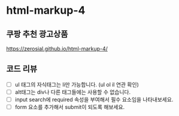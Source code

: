 # html-markup-4

## 쿠팡 추천 광고상품

https://zerosial.github.io/html-markup-4/


## 코드 리뷰

- [ ] ul 태그의 자식태그는 li만 가능합니다. (ul ol il 연관 확인)
- [ ] alt태그는 div나 다른 태그들에는 사용할 수 없습니다.
- [ ] input search에 required 속성을 부여해서 필수 요소임을 나타내보세요.
- [ ] form 요소를 추가해서 submit이 되도록 해보세요.
